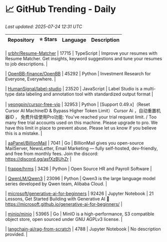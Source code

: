 # 📈 GitHub Trending - Daily

_Last updated: 2025-07-24 12:31 UTC_

| Repository | ⭐ Stars | Language | Description |
|------------|--------:|----------|-------------|

| [srbhr/Resume-Matcher](https://github.com/srbhr/Resume-Matcher) | 17715 | TypeScript | Improve your resumes with Resume Matcher. Get insights, keyword suggestions and tune your resumes to job descriptions. |

| [OpenBB-finance/OpenBB](https://github.com/OpenBB-finance/OpenBB) | 45292 | Python | Investment Research for Everyone, Everywhere. |

| [HumanSignal/label-studio](https://github.com/HumanSignal/label-studio) | 23520 | JavaScript | Label Studio is a multi-type data labeling and annotation tool with standardized output format |

| [yeongpin/cursor-free-vip](https://github.com/yeongpin/cursor-free-vip) | 32953 | Python | [Support 0.49.x]（Reset Cursor AI MachineID & Bypass Higher Token Limit） Cursor Ai ，自动重置机器ID ， 免费升级使用Pro功能: You've reached your trial request limit. / Too many free trial accounts used on this machine. Please upgrade to pro. We have this limit in place to prevent abuse. Please let us know if you believe this is a mistake. |

| [aaPanel/BillionMail](https://github.com/aaPanel/BillionMail) | 7041 | Go | BillionMail gives you open-source MailServer, NewsLetter, Email Marketing — fully self-hosted, dev-friendly, and free from monthly fees. Join the discord: https://discord.gg/asfXzBUhZr |

| [frappe/hrms](https://github.com/frappe/hrms) | 3426 | Python | Open Source HR and Payroll Software |

| [QwenLM/Qwen3](https://github.com/QwenLM/Qwen3) | 23096 | Python | Qwen3 is the large language model series developed by Qwen team, Alibaba Cloud. |

| [microsoft/generative-ai-for-beginners](https://github.com/microsoft/generative-ai-for-beginners) | 92426 | Jupyter Notebook | 21 Lessons, Get Started Building with Generative AI 🔗 https://microsoft.github.io/generative-ai-for-beginners/ |

| [minio/minio](https://github.com/minio/minio) | 53965 | Go | MinIO is a high-performance, S3 compatible object store, open sourced under GNU AGPLv3 license. |

| [langchain-ai/rag-from-scratch](https://github.com/langchain-ai/rag-from-scratch) | 4788 | Jupyter Notebook | No description provided. |
